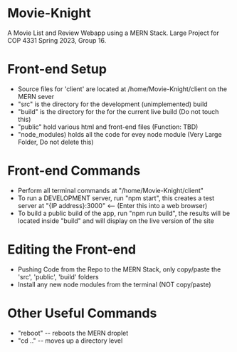 # Movie-Knight
A Movie List and Review Webapp using a MERN Stack. Large Project for COP 4331 Spring 2023, Group 16.

# Front-end Setup
  - Source files for 'client' are located at /home/Movie-Knight/client on the MERN sever
  - "src" is the directory for the development (unimplemented) build
  - "build" is the directory for the for the current live build (Do not touch this)
  - "public" hold various html and front-end files (Function: TBD)
  - "node_modules) holds all the code for evey node module (Very Large Folder, Do not delete this)

# Front-end Commands
  - Perform all terminal commands at "/home/Movie-Knight/client"
  - To run a DEVELOPMENT server, run "npm start", this creates a test server at "{IP address}:3000" <-- (Enter this into a web browser)
  - To build a public build of the app, run "npm run build", the results will be located inside "build" and will display on the live version of the site

# Editing the Front-end
  - Pushing Code from the Repo to the MERN Stack, only copy/paste the 'src', 'public', 'build' folders
  - Install any new node modules from the terminal (NOT copy/paste)

# Other Useful Commands
   - "reboot" -- reboots the MERN droplet
   - "cd .." -- moves up a directory level
